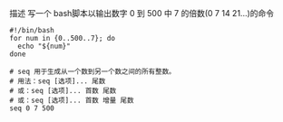 描述
写一个 bash脚本以输出数字 0 到 500 中 7 的倍数(0 7 14 21...)的命令





```
#!/bin/bash
for num in {0..500..7}; do
  echo "${num}"
done
```


```
# seq 用于生成从一个数到另一个数之间的所有整数。
# 用法：seq [选项]... 尾数
# 或：seq [选项]... 首数 尾数
# 或：seq [选项]... 首数 增量 尾数
seq 0 7 500
```